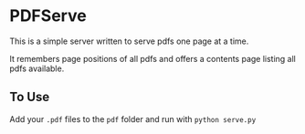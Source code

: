 # PDFServe

This is a simple server written to serve pdfs one page at a time.

It remembers page positions of all pdfs and offers a contents page
listing all pdfs available.

## To Use

Add your `.pdf` files to the `pdf` folder and run with
`python serve.py`
